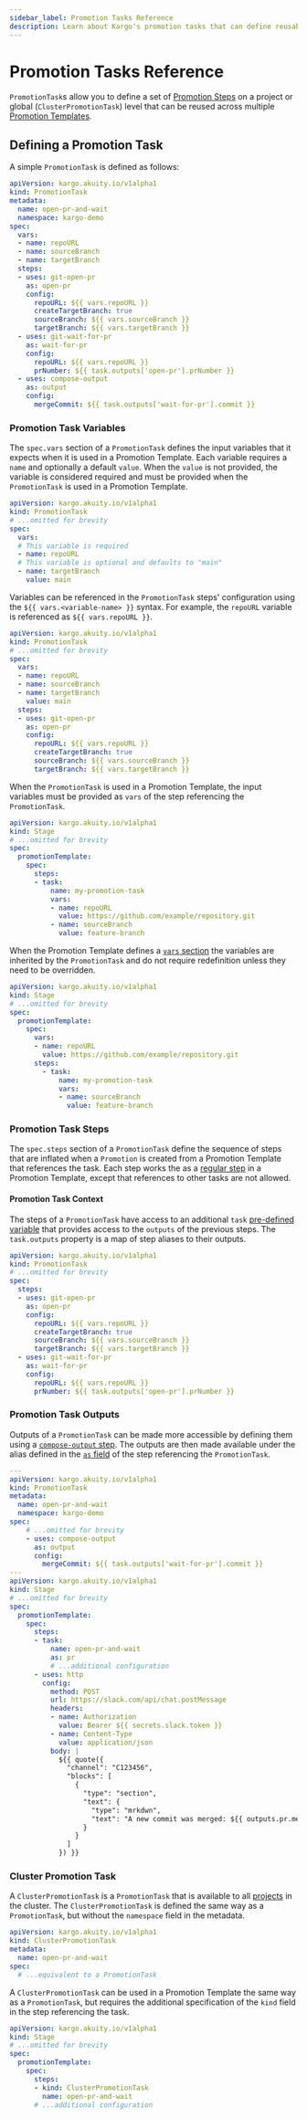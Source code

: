 ```yaml
---
sidebar_label: Promotion Tasks Reference
description: Learn about Kargo's promotion tasks that can define reusable promotion steps.
---
```


# Promotion Tasks Reference

`PromotionTask`s allow you to define a set of
[Promotion Steps](./10-promotion-steps.md) on a project or global
(`ClusterPromotionTask`) level that can be reused across multiple
[Promotion Templates](../60-new-docs/60-user-guide/20-how-guides/14-working-with-stages.md#promotion-templates).

## Defining a Promotion Task

A simple `PromotionTask` is defined as follows:

```yaml
apiVersion: kargo.akuity.io/v1alpha1
kind: PromotionTask
metadata:
  name: open-pr-and-wait
  namespace: kargo-demo
spec:
  vars:
  - name: repoURL
  - name: sourceBranch
  - name: targetBranch
  steps:
  - uses: git-open-pr
    as: open-pr
    config:
      repoURL: ${{ vars.repoURL }}
      createTargetBranch: true
      sourceBranch: ${{ vars.sourceBranch }}
      targetBranch: ${{ vars.targetBranch }}
  - uses: git-wait-for-pr
    as: wait-for-pr
    config:
      repoURL: ${{ vars.repoURL }}
      prNumber: ${{ task.outputs['open-pr'].prNumber }}
  - uses: compose-output
    as: output
    config:
      mergeCommit: ${{ task.outputs['wait-for-pr'].commit }}
```

### Promotion Task Variables

The `spec.vars` section of a `PromotionTask` defines the input variables that
it expects when it is used in a Promotion Template. Each variable requires a
`name` and optionally a default `value`. When the `value` is not provided, the
variable is considered required and must be provided when the `PromotionTask`
is used in a Promotion Template.

```yaml
apiVersion: kargo.akuity.io/v1alpha1
kind: PromotionTask
# ...omitted for brevity
spec:
  vars:
  # This variable is required
  - name: repoURL
  # This variable is optional and defaults to "main"
  - name: targetBranch
    value: main
```

Variables can be referenced in the `PromotionTask` steps' configuration using
the `${{ vars.<variable-name> }}` syntax. For example, the `repoURL` variable
is referenced as `${{ vars.repoURL }}`.

```yaml
apiVersion: kargo.akuity.io/v1alpha1
kind: PromotionTask
# ...omitted for brevity
spec:
  vars:
  - name: repoURL
  - name: sourceBranch
  - name: targetBranch
    value: main
  steps:
  - uses: git-open-pr
    as: open-pr
    config:
      repoURL: ${{ vars.repoURL }}
      createTargetBranch: true
      sourceBranch: ${{ vars.sourceBranch }}
      targetBranch: ${{ vars.targetBranch }}
```

When the `PromotionTask` is used in a Promotion Template, the input variables
must be provided as `vars` of the step referencing the `PromotionTask`.

```yaml
apiVersion: kargo.akuity.io/v1alpha1
kind: Stage
# ...omitted for brevity
spec:
  promotionTemplate:
    spec:
      steps:
      - task:
          name: my-promotion-task
          vars:
          - name: repoURL
            value: https://github.com/example/repository.git
          - name: sourceBranch
            value: feature-branch
```

When the Promotion Template defines a
[`vars` section](../60-new-docs/60-user-guide/20-how-guides/14-working-with-stages.md#promotion-templates)
the variables are inherited by the `PromotionTask` and do not require redefinition
unless they need to be overridden.

```yaml
apiVersion: kargo.akuity.io/v1alpha1
kind: Stage
# ...omitted for brevity
spec:
  promotionTemplate:
    spec:
      vars:
      - name: repoURL
        value: https://github.com/example/repository.git
      steps:
        - task:
            name: my-promotion-task
            vars:
            - name: sourceBranch
              value: feature-branch
```

### Promotion Task Steps

The `spec.steps` section of a `PromotionTask` define the sequence of steps that
are inflated when a `Promotion` is created from a Promotion Template that
references the task. Each step works the as a [regular step](10-promotion-steps.md)
in a Promotion Template, except that references to other tasks are not allowed.

#### Promotion Task Context

The steps of a `PromotionTask` have access to an additional `task`
[pre-defined variable](20-expression-language.md#pre-defined-variables) that
provides access to the `outputs` of the previous steps. The `task.outputs`
property is a map of step aliases to their outputs.

```yaml
apiVersion: kargo.akuity.io/v1alpha1
kind: PromotionTask
# ...omitted for brevity
spec:
  steps:
  - uses: git-open-pr
    as: open-pr
    config:
      repoURL: ${{ vars.repoURL }}
      createTargetBranch: true
      sourceBranch: ${{ vars.sourceBranch }}
      targetBranch: ${{ vars.targetBranch }}
  - uses: git-wait-for-pr
    as: wait-for-pr
    config:
      repoURL: ${{ vars.repoURL }}
      prNumber: ${{ task.outputs['open-pr'].prNumber }}
```

### Promotion Task Outputs

Outputs of a `PromotionTask` can be made more accessible by defining them using
a [`compose-output` step](10-promotion-steps.md#compose-output). The outputs are
then made available under the alias defined in the
[`as` field](10-promotion-steps.md#step-aliases) of the step referencing the
`PromotionTask`.

```yaml
---
apiVersion: kargo.akuity.io/v1alpha1
kind: PromotionTask
metadata:
  name: open-pr-and-wait
  namespace: kargo-demo
spec:
    # ...omitted for brevity
    - uses: compose-output
      as: output
      config:
        mergeCommit: ${{ task.outputs['wait-for-pr'].commit }}
---
apiVersion: kargo.akuity.io/v1alpha1
kind: Stage
# ...omitted for brevity
spec:
  promotionTemplate:
    spec:
      steps:
      - task:
          name: open-pr-and-wait
          as: pr
          # ...additional configuration
      - uses: http
        config:
          method: POST
          url: https://slack.com/api/chat.postMessage
          headers:
          - name: Authorization
            value: Bearer ${{ secrets.slack.token }}
          - name: Content-Type
            value: application/json
          body: |
            ${{ quote({
              "channel": "C123456",
              "blocks": [
                {
                  "type": "section",
                  "text": {
                    "type": "mrkdwn",
                    "text": "A new commit was merged: ${{ outputs.pr.mergeCommit }}"
                  }
                }
              ]
            }) }}
```

### Cluster Promotion Task

A `ClusterPromotionTask` is a `PromotionTask` that is available to all
[projects](../60-new-docs/60-user-guide/20-how-guides/11-working-with-projects.md)
in the cluster. The `ClusterPromotionTask` is defined the same way as a
`PromotionTask`, but without the `namespace` field in the metadata.

```yaml
apiVersion: kargo.akuity.io/v1alpha1
kind: ClusterPromotionTask
metadata:
  name: open-pr-and-wait
spec:
  # ...equivalent to a PromotionTask
```

A `ClusterPromotionTask` can be used in a Promotion Template the same way as a
`PromotionTask`, but requires the additional specification of the `kind` field
in the step referencing the task.

```yaml
apiVersion: kargo.akuity.io/v1alpha1
kind: Stage
# ...omitted for brevity
spec:
  promotionTemplate:
    spec:
      steps:
      - kind: ClusterPromotionTask
        name: open-pr-and-wait
      # ...additional configuration
```
